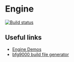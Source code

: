 # Engine

[![Build status](https://ci.appveyor.com/api/projects/status/u04khlr803f43qst/branch/master?svg=true)](https://ci.appveyor.com/project/Caravetta/engine/branch/master)

## Useful links

 - [Engine Demos](https://github.com/Caravetta/Engine-Demos)
 - [bfg9000 build file generator](https://github.com/jimporter/bfg9000)

